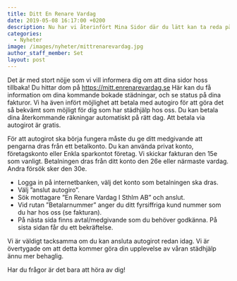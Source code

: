 ```yaml
---
title: Ditt En Renare Vardag
date: 2019-05-08 16:17:00 +0200
description: Nu har vi återinfört Mina Sidor där du lätt kan ta reda på dina kommande bokade städningar, och se status på dina fakturor.
categories: 
  - Nyheter
image: /images/nyheter/mittrenarevardag.jpg
author_staff_member: Set
layout: post
---
```

Det är med stort nöjje som vi vill informera dig om att dina sidor hoss tillbaka! Du hittar dom på <https://mitt.enrenarevardag.se> Här kan du få information om dina kommande bokade städningar, och se status på dina fakturor. Vi ha även infört möjlighet att betala med autogiro för att göra det så bekvämt som möjligt för dig som har städhjälp hos oss. Du kan betala dina återkommande räkningar automatiskt på rätt dag. Att betala via autogirot är gratis.

För att autogirot ska börja fungera måste du ge ditt medgivande att pengarna dras från ett betalkonto. Du kan använda privat konto, företagskonto eller Enkla sparkontot företag. Vi skickar fakturan den 15e som vanligt. Betalningen dras från ditt konto den 26e eller närmaste vardag. Andra försök sker den 30e.   

- Logga in på internetbanken, välj det konto som betalningen ska dras.
- Välj ”anslut autogiro”.
- Sök mottagare ”En Renare Vardag I Sthlm AB” och anslut.
- Vid rutan ”Betalarnummer” anger du ditt fyrsiffriga kund nummer som du har hos oss (se fakturan).
- På nästa sida finns avtal/medgivande som du behöver godkänna. På sista sidan får du ett bekräftelse.

Vi är väldigt tacksamma om du kan ansluta autogirot redan idag. Vi är övertygade om att detta kommer göra din upplevelse av våran städhjälp ännu mer behaglig.

Har du frågor är det bara att höra av dig!


